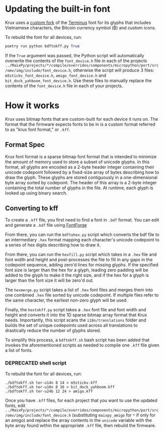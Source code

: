 # Updating the built-in font
Krux uses a [custom fork](https://github.com/bachan/terminus-font-vietnamese) of the [Terminus](http://terminus-font.sourceforge.net/) font for its glyphs that includes Vietnamese characters, the Bitcoin currency symbol (₿) and custom icons.

To rebuild the font for all devices, run:
```python
poetry run python bdftokff.py True
```

If the `True` argument was passed, the Python script will automatically overwrite the contents of the `font_device.h` file in each of the projects `../MaixPy/projects/*/compile/overrides/components/micropython/port/src/omv/img/include/font_device.h`, otherwise the script will produce 3 files: `m5stickv_font_device.h`, `amigo_font_device.h` and `bit_dock_yahboom_font_device.h`. Use these files to manually replace the contents of the `font_device.h` file in each of your projects.

# How it works
Krux uses bitmap fonts that are custom-built for each device it runs on. The format that the firmware expects fonts to be in is a custom format referred to as "krux font format," or `.kff`. 

## Format Spec
Krux font format is a sparse bitmap font format that is intended to minimize the amount of memory used to store a subset of unicode glyphs. In this format, all glyphs are encoded as a 2-byte header integer containing their unicode codepoint followed by a fixed-size array of bytes describing how to draw the glyph. These glyphs are stored contiguously in a one-dimensional byte array sorted by codepoint. The header of this array is a 2-byte integer containing the total number of glyphs in the file. At runtime, each glyph is looked up using binary search.

## Converting to kff
To create a `.kff` file, you first need to find a font in `.bdf` format. You can edit and generate a `.bdf` file using [FontForge](https://fontforge.org)

From there, you can run the `bdftohex.py` script which converts the bdf file to an intermediary `.hex` format mapping each character's unicode codepoint to a series of hex digits describing how to draw it.

From there, you can run the `hexfill.py` script which takes in a `.hex` file and font width and height and post-processes the file to fill in any gaps in the codepoint sequence, adding zero'd lines for missing glyphs. If the specified font size is larger than the hex for a glyph, leading zero padding will be added to the glyph to make it the right size, and if the hex for a glyph is larger than the font size it will be zero'd out.

The `hexmerge.py` script takes a list of `.hex` font files and merges them into one combined `.hex` file sorted by unicode codepoint. If multiple files refer to the same character, the earliest non-zero glyph will be used.

Finally, the `hextokff.py` script takes a `.hex` font file and font width and height and converts it into the 1D sparse bitmap array format that Krux needs. Importantly, this script scans the `i18n/translations` folder and builds the set of unique codepoints used across all translations to drastically reduce the number of glyphs stored.

To simplify this process, a `bdftokff.sh` bash script has been added that invokes the aforementioned scripts as needed to compile one `.kff` file given a list of fonts.

### DEPRECATED shell script
To rebuild the font for all devices, run:
```
./bdftokff.sh ter-u14n 8 14 > m5stickv.kff
./bdftokff.sh ter-u16n 8 16 > bit_dock_yahboom.kff
./bdftokff.sh ter-u24b 12 24 > amigo.kff
```

Once you have `.kff` files, for each project that you want to use the updated fonts, edit `../MaixPy/projects/*/compile/overrides/components/micropython/port/src/omv/img/include/font_device.h` (substituting `maixpy_amigo` for `*` if only for an amigo) and replace the array contents in the `unicode` variable with the byte array found within the appropriate `.kff` file, then rebuild the firmware.